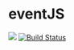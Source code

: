 # eventJS
[![](https://data.jsdelivr.com/v1/package/gh/pramodaug17/eventJS/badge)](https://www.jsdelivr.com/package/gh/pramodaug17/eventJS)
[![Build Status](https://travis-ci.org/pramodaug17/eventJS.svg?branch=master)](https://travis-ci.org/pramodaug17/eventJS)
